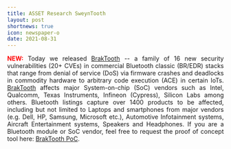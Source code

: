 ```yaml
---
title: ASSET Research SweynTooth
layout: post
shortnews: true
icon: newspaper-o
date: 2021-08-31
---
```

<p style="text-align:justify">
<font color="red"><b>NEW:</b></font>
Today we released <a href="www.braktooth.com">BrakTooth</a> -- a family of 16 new security
vulnerabilities (20+ CVEs) in commercial Bluetooth classic (BR/EDR) stacks that range from
denial of service (DoS) via firmware crashes and deadlocks in commodity hardware to arbitrary
code execution (ACE) in certain IoTs. <a href="www.braktooth.com">BrakTooth</a> affects major
System-on-chip (SoC) vendors such as Intel, Qualcomm, Texas Instruments, Infineon (Cypress),
Silicon Labs among others. Bluetooth listings capture over 1400 products to be affected, including
but not limited to Laptops and smartphones from major vendors (e.g. Dell, HP, Samsung, Microsoft etc.),
Automotive Infotainment systems, Aircraft Entertainment systems, Speakers and Headphones.
If you are a Bluetooth module or SoC vendor, feel free to request the proof of concept tool here:
<a href="poc.braktooth.com">BrakTooth PoC</a>.
</p>


